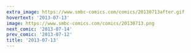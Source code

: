 ```yaml
---
extra_image: https://www.smbc-comics.com/comics/20130713after.gif
hovertext: '2013-07-13'
image: https://www.smbc-comics.com/comics/20130713.png
next_comic: '2013-07-14'
prev_comic: '2013-07-12'
title: '2013-07-13'
---
```


